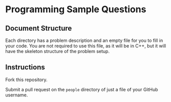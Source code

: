 # Programming Sample Questions
## Document Structure
Each directory has a problem description and an empty file for you to fill in your code.
You are not required to use this file, as it will be in C++, but it will have the skeleton structure of the problem setup.
## Instructions
Fork this repository.

Submit a pull request on the `people` directory of just a file of your GitHub username.

